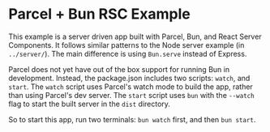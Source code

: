 # Parcel + Bun RSC Example

This example is a server driven app built with Parcel, Bun, and React Server Components. It follows similar patterns to the Node server example (in `../server/`). The main difference is using `Bun.serve` instead of Express.

Parcel does not yet have out of the box support for running Bun in development. Instead, the package.json includes two scripts: `watch`, and `start`. The `watch` script uses Parcel's watch mode to build the app, rather than using Parcel's dev server. The `start` script uses `bun` with the `--watch` flag to start the built server in the `dist` directory.

So to start this app, run two terminals: `bun watch` first, and then `bun start`.
